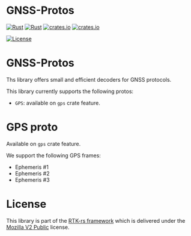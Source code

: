 # GNSS-Protos

[![Rust](https://github.com/nav-solutions/gnss-protos/actions/workflows/rust.yml/badge.svg)](https://github.com/nav-solutions/gnss-protos/actions/workflows/rust.yml)
[![Rust](https://github.com/nav-solutions/gnss-protos/actions/workflows/daily.yml/badge.svg)](https://github.com/nav-solutions/gnss-protos/actions/workflows/daily.yml) 
[![crates.io](https://img.shields.io/crates/v/gnss-protos.svg)](https://crates.io/crates/gnss-protos) 
[![crates.io](https://docs.rs/gnss-protos/badge.svg)](https://docs.rs/gnss-protos/badge.svg)

[![License](https://img.shields.io/badge/license-MPL_2.0-orange?style=for-the-badge&logo=mozilla)](https://github.com/nav-solutions/gnss-protos/blob/main/LICENSE)

GNSS-Protos
===========

Ths library offers small and efficient decoders for GNSS protocols.

This library currently supports the following protos:

- `GPS`: available on `gps` crate feature.

GPS proto
=========

Available on `gps` crate feature.

We support the following GPS frames:

- Ephemeris #1
- Ephemeris #2
- Ephemeris #3

License
=======

This library is part of the [RTK-rs framework](https://github.com/nav-solutions) which
is delivered under the [Mozilla V2 Public](https://www.mozilla.org/en-US/MPL/2.0) license.
